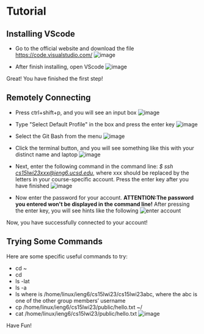 # Tutorial
## Installing VScode
- Go to the official website and download the file https://code.visualstudio.com/
![image](https://user-images.githubusercontent.com/117802747/212136704-c0fc09af-2f1d-4fb8-89ed-9e37c1be03bd.png)

- After finish installing, open VScode
![image](https://user-images.githubusercontent.com/117802747/212137474-ce61b09c-0b26-4359-99aa-4cd183353a4e.png)

Great! You have finished the first step!
## Remotely Connecting
- Press ctrl+shift+p, and you will see an input box
![image](https://user-images.githubusercontent.com/117802747/212138053-0f9742d0-903b-44df-a2f0-c92aebfaccfe.png)

- Type "Select Default Profile" in the box and press the enter key
![image](https://user-images.githubusercontent.com/117802747/212138757-b37d6141-12d6-4ced-a09e-e041f7fd9a28.png)

- Select the Git Bash from the menu
![image](https://user-images.githubusercontent.com/117802747/212139040-09dbfa5e-7cbc-48b4-8667-469ae1f82219.png)

- Click the terminal button, and you will see something like this with your distinct name and laptop
![image](https://user-images.githubusercontent.com/117802747/212139780-d37094d3-dc55-4b4d-946f-e99eec618aaf.png)

- Next, enter the following command in the command line: *$ ssh cs15lwi23xxx@ieng6.ucsd.edu*, where xxx should be replaced by the letters in your course-specific account. Press the enter key after you have finished
![image](https://user-images.githubusercontent.com/117802747/212149975-11e74576-a4d0-44d1-82e7-8177ec3ac0ca.png)

- Now enter the password for your account. **ATTENTION:The password you entered won't be displayed in the command line!**
After pressing the enter key, you will see hints like the following
![enter account](https://user-images.githubusercontent.com/117802747/212150308-685215f9-dd85-45f4-8b86-00478fb522ce.png)

Now, you have successfully connected to your account!

## Trying Some Commands
Here are some specific useful commands to try:

- cd ~
- cd
- ls -lat
- ls -a
- ls <directory> where <directory> is /home/linux/ieng6/cs15lwi23/cs15lwi23abc, where the abc is one of the other group members’ username
- cp /home/linux/ieng6/cs15lwi23/public/hello.txt ~/
- cat /home/linux/ieng6/cs15lwi23/public/hello.txt
  ![image](https://user-images.githubusercontent.com/117802747/212149012-9ad95056-d6da-4a5c-89ca-d49eb2e02c85.png)

  
 Have Fun!

